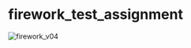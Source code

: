 # firework_test_assignment

![firework_v04](https://user-images.githubusercontent.com/54177942/177119222-8569fec7-79db-4f1d-8f26-fca2cf7b0e75.gif)
